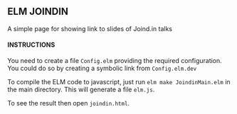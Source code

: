 ## ELM JOINDIN

A simple page for showing link to slides of Joind.in talks

#### INSTRUCTIONS

You need to create a file `Config.elm` providing the required configuration.
You could do so by creating a symbolic link from `Config.elm.dev`

To compile the ELM code to javascript, just run `elm make JoindinMain.elm` in
the main directory. This will generate a file `elm.js`.

To see the result then open `joindin.html`.